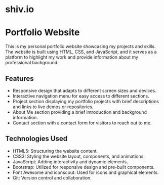 # shiv.io

# Portfolio Website

This is my personal portfolio website showcasing my projects and skills. The website is built using HTML, CSS, and JavaScript, and it serves as a platform to highlight my work and provide information about my professional background.

## Features

- Responsive design that adapts to different screen sizes and devices.
- Interactive navigation menu for easy access to different sections.
- Project section displaying my portfolio projects with brief descriptions and links to live demos or repositories.
- About Me section providing a brief introduction and background information.
- Contact section with a contact form for visitors to reach out to me.

## Technologies Used

- HTML5: Structuring the website content.
- CSS3: Styling the website layout, components, and animations.
- JavaScript: Adding interactivity and dynamic elements.
- Bootstrap: Utilized for responsive design and pre-built components.
- Font Awesome and iconscout: Used for icons and graphical elements.
- Git: Version control and collaboration.
